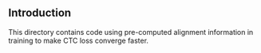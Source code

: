 ## Introduction

This directory contains code using pre-computed alignment
information in training to make CTC loss converge faster.
